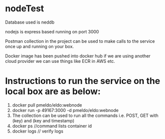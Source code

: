 # nodeTest

Database used is neddb

nodejs is express based running on port 3000

Postman collection in the project can be used to make calls to the service once up and running on your box.

Docker image has been pushed into docker hub if we are using another cloud provider we can use things like ECR in AWS etc.

# Instructions to run the service on the local box are as below:
1. docker pull pmeldo/eldo:webnode
2. docker run -p 49167:3000 -d pmeldo/eldo:webnode 
3. The collection can be used to run all the commands i.e. POST, GET with (key) and  (key and timestamp)
4. docker ps //command lists container id
5. docker logs <container id> // verify logs
